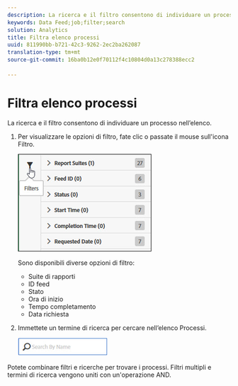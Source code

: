 ```yaml
---
description: La ricerca e il filtro consentono di individuare un processo nell’elenco.
keywords: Data Feed;job;filter;search
solution: Analytics
title: Filtra elenco processi
uuid: 811990bb-b721-42c3-9262-2ec2ba262087
translation-type: tm+mt
source-git-commit: 16ba0b12e0f70112f4c10804d0a13c278388ecc2

---
```



# Filtra elenco processi

La ricerca e il filtro consentono di individuare un processo nell’elenco.

1. Per visualizzare le opzioni di filtro, fate clic o passate il mouse sull'icona Filtro.

   ![Filtro processo](assets/jobs-filter.jpg)

   Sono disponibili diverse opzioni di filtro:

   * Suite di rapporti
   * ID feed
   * Stato
   * Ora di inizio
   * Tempo completamento
   * Data richiesta

1. Immettete un termine di ricerca per cercare nell’elenco Processi.

   ![Ricerca](assets/search.jpg)

Potete combinare filtri e ricerche per trovare i processi. Filtri multipli e termini di ricerca vengono uniti con un'operazione AND.
